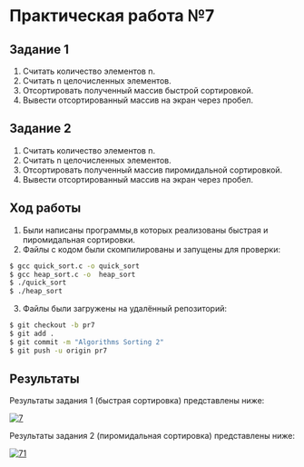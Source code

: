# Практическая работа №7


## Задание 1

1. Считать количество элементов n.
2. Считать n целочисленных элементов.
3. Отсортировать полученный массив быстрой сортировкой.
4. Вывести отсортированный массив на экран через пробел.

## Задание 2

1. Считать количество элементов n.
2. Считать n целочисленных элементов.
3. Отсортировать полученный массив пиромидальной сортировкой.
4. Вывести отсортированный массив на экран через пробел.


## Ход работы 


1. Были написаны программы,в которых реализованы быстрая и пиромидальная сортировки.
2. Файлы с кодом были скомпилированы и запущены для проверки: 
```sh
$ gcc quick_sort.c -o quick_sort
$ gcc heap_sort.c -o  heap_sort
$ ./quick_sort
$ ./heap_sort
```
3. Файлы были загружены на удалённый репозиторий:
```sh
$ git checkout -b pr7
$ git add .
$ git commit -m "Algorithms Sorting 2"
$ git push -u origin pr7
```


## Результаты

Результаты задания 1 (быстрая сортировка) представлены ниже:

<a href="https://imgbb.com/"><img src="https://i.ibb.co/qgzzGR3/7.png" alt="7" border="0"></a><br />

Результаты задания 2 (пиромидальная сортировка) представлены ниже:

<a href="https://imgbb.com/"><img src="https://i.ibb.co/QrMFwSk/71.png" alt="71" border="0"></a><br />
